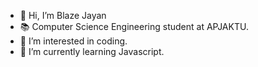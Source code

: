 - 👋 Hi, I’m Blaze Jayan
-  📚 Computer Science Engineering student at APJAKTU.
-  👀 I’m interested in coding.
-  🌱 I’m currently learning Javascript.

<!---
blzjn/blzjn is a ✨ special ✨ repository because its `README.md` (this file) appears on your GitHub profile.
You can click the Preview link to take a look at your changes.
--->
